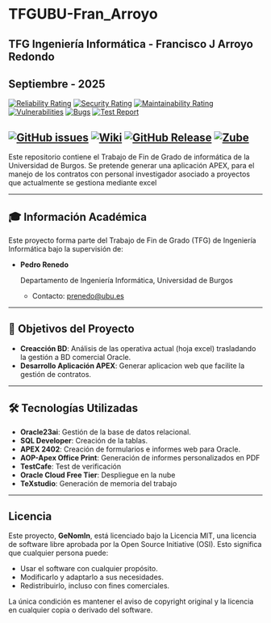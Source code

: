 # TFGUBU-Fran_Arroyo
## TFG Ingeniería Informática - Francisco J Arroyo Redondo
## Septiembre - 2025

[![Reliability Rating](https://sonarcloud.io/api/project_badges/measure?project=far0010_TFGUBU-Fran_Arroyo&metric=reliability_rating)](https://sonarcloud.io/summary/new_code?id=far0010_TFGUBU-Fran_Arroyo)
[![Security Rating](https://sonarcloud.io/api/project_badges/measure?project=far0010_TFGUBU-Fran_Arroyo&metric=security_rating)](https://sonarcloud.io/summary/new_code?id=far0010_TFGUBU-Fran_Arroyo)
[![Maintainability Rating](https://sonarcloud.io/api/project_badges/measure?project=far0010_TFGUBU-Fran_Arroyo&metric=sqale_rating)](https://sonarcloud.io/summary/new_code?id=far0010_TFGUBU-Fran_Arroyo)
[![Vulnerabilities](https://sonarcloud.io/api/project_badges/measure?project=far0010_TFGUBU-Fran_Arroyo&metric=vulnerabilities)](https://sonarcloud.io/summary/new_code?id=far0010_TFGUBU-Fran_Arroyo) 
[![Bugs](https://sonarcloud.io/api/project_badges/measure?project=far0010_TFGUBU-Fran_Arroyo&metric=bugs)](https://sonarcloud.io/summary/new_code?id=far0010_TFGUBU-Fran_Arroyo) 
[![Test Report](https://img.shields.io/badge/Allure-Report-blueviolet?logo=allure)](https://far0010.github.io/TFGUBU-Fran_Arroyo/informe/)



[![GitHub issues](https://img.shields.io/github/issues-closed/far0010/TFGUBU-Fran_Arroyo)](https://github.com/far0010/TFGUBU-Fran_Arroyo/issues)
[![Wiki](https://img.shields.io/badge/wiki-available-brightgreen)](https://github.com/far0010/TFGUBU-Fran_Arroyo/wiki)
[![GitHub Release](https://img.shields.io/github/v/release/far0010/TFGUBU-Fran_Arroyo?label=Release)](https://github.com/far0010/TFGUBU-Fran_Arroyo/releases/tag/FinalVersion)
[![Zube](https://img.shields.io/badge/zube-managed-blue?logo=zube)](https://zube.io/franarroyo/tfgubu/w/tgf-ubu/kanban)
---

Este repositorio contiene el Trabajo de Fin de Grado de informática de la Universidad de Burgos. Se pretende generar una aplicación APEX, para el manejo de los contratos con personal investigador asociado a proyectos que actualmente se gestiona mediante excel

---
## 🎓 Información Académica
Este proyecto forma parte del Trabajo de Fin de Grado (TFG) de Ingeniería Informática bajo la supervisión de:

- **Pedro Renedo** <p>
    Departamento de Ingeniería Informática, Universidad de Burgos
    - Contacto: prenedo@ubu.es

---
## 📌 Objetivos del Proyecto

- **Creacción BD**: Análisis de las operativa actual (hoja excel) trasladando la gestión a BD comercial Oracle.
- **Desarrollo Aplicación APEX**: Generar aplicacion web que facilite la gestión de contratos.

---

## 🛠️ Tecnologías Utilizadas

- **Oracle23ai**: Gestión de la base de datos relacional.
- **SQL Developer**: Creación de la tablas.
- **APEX 2402**: Creación de formularios e informes web para Oracle.
- **AOP-Apex Office Print**: Generación de informes personalizados en PDF
- **TestCafe**: Test de verificación
- **Oracle Cloud Free Tier**: Despliegue en la nube
- **TeXstudio**: Generación de memoria del trabajo
  
---


## Licencia

Este proyecto, **GeNomIn**, está licenciado bajo la Licencia MIT, una licencia de software libre aprobada por la Open Source Initiative (OSI). 
Esto significa que cualquier persona puede:

- Usar el software con cualquier propósito.
- Modificarlo y adaptarlo a sus necesidades.
- Redistribuirlo, incluso con fines comerciales.

La única condición es mantener el aviso de copyright original y la licencia en cualquier copia o derivado del software.
